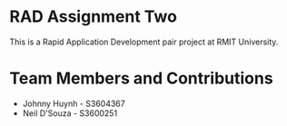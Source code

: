 # RAD Assignment Two
This is a Rapid Application Development pair project at RMIT University.

# Team Members and Contributions
- Johnny Huynh - S3604367
- Neil D'Souza - S3600251
